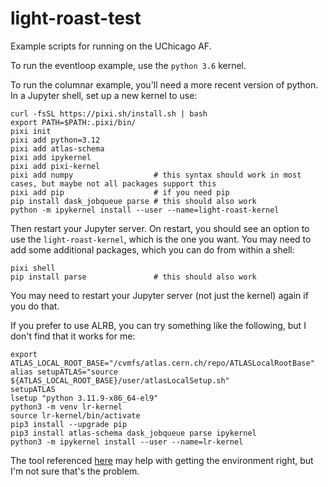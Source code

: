 # light-roast-test

Example scripts for running on the UChicago AF.

To run the eventloop example, use the `python 3.6` kernel.

To run the columnar example, you'll need a more recent version of python.  In a Jupyter shell, set up a new kernel to use:

```
curl -fsSL https://pixi.sh/install.sh | bash
export PATH=$PATH:.pixi/bin/
pixi init
pixi add python=3.12
pixi add atlas-schema
pixi add ipykernel
pixi add pixi-kernel
pixi add numpy                  # this syntax should work in most cases, but maybe not all packages support this
pixi add pip                    # if you need pip
pip install dask_jobqueue parse # this should also work
python -m ipykernel install --user --name=light-roast-kernel
```

Then restart your Jupyter server.  On restart, you should see an option to use the `light-roast-kernel`, which is the one you want.  You may need to add some additional packages, which you can do from within a shell:

```
pixi shell
pip install parse               # this should also work
```

You may need to restart your Jupyter server (not just the kernel) again if you do that.

If you prefer to use ALRB, you can try something like the following, but I don't find that it works for me:

```
export ATLAS_LOCAL_ROOT_BASE="/cvmfs/atlas.cern.ch/repo/ATLASLocalRootBase"
alias setupATLAS="source ${ATLAS_LOCAL_ROOT_BASE}/user/atlasLocalSetup.sh"
setupATLAS
lsetup "python 3.11.9-x86_64-el9"
python3 -m venv lr-kernel
source lr-kernel/bin/activate
pip3 install --upgrade pip
pip3 install atlas-schema dask_jobqueue parse ipykernel
python3 -m ipykernel install --user --name=lr-kernel
```

The tool referenced [here](https://github.com/matthewfeickert/cvmfs-venv) may help with getting the environment right, but I'm not sure that's the problem.

